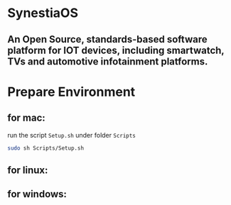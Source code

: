 # SynestiaOS
## An Open Source, standards-based software platform for IOT devices, including smartwatch, TVs and automotive infotainment platforms.

# Prepare Environment
## for mac:
run the script `Setup.sh` under folder `Scripts`

``` bash
sudo sh Scripts/Setup.sh
```

## for linux:

## for windows:

